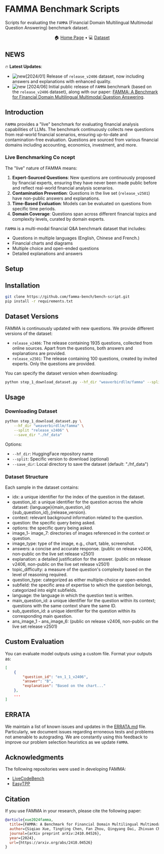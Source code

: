 # FAMMA Benchmark Scripts
Scripts for evaluating the `FAMMA` (Financial Domain Multilingual Multimodal Question Answering) benchmark dataset.

<div align="center">
🏠 <a href="https://huggingface.co/weaverbirdllm/famma">Home Page</a> • 💻 <a href="https://huggingface.co/datasets/weaverbirdllm/famma">Dataset</a>
</div>


## NEWS

🔥 **Latest Updates**:
- ![new](https://img.alicdn.com/imgextra/i4/O1CN01kUiDtl1HVxN6G56vN_!!6000000000764-2-tps-43-19.png)[2024/01] Release of `release_v2406` dataset, now including answers and explanations with enhanced quality.
- ![new](https://img.alicdn.com/imgextra/i4/O1CN01kUiDtl1HVxN6G56vN_!!6000000000764-2-tps-43-19.png) [2024/06] Initial public release of `FAMMA` benchmark (based on the `release_v2406` dataset), along with our paper: [FAMMA: A Benchmark for Financial Domain Multilingual Multimodal Question Answering](https://arxiv.org/abs/2410.04526).



## Introduction

`FAMMA` provides a "live" benchmark for evaluating financial analysis capabilities of LLMs. The benchmark continuously collects new questions from real-world financial scenarios, ensuring up-to-date and contamination-free evaluation. Questions are sourced from various financial domains including accounting, economics, investment, and more.

### Live Benchmarking Co ncept

The "live" nature of FAMMA means:
1. **Expert-Sourced Questions**: New questions are continuously proposed by financial experts, ensuring they have never been made public before and reflect real-world financial analysis scenarios.
2. **Contamination Prevention**: Questions in the live set (`release_v2501`) have non-public answers and explanations.
3. **Time-Based Evaluation**: Models can be evaluated on questions from specific time periods.
4. **Domain Coverage**: Questions span across different financial topics and complexity levels, curated by domain experts.

`FAMMA` is a multi-modal financial Q&A benchmark dataset that includes:
- Questions in multiple languages (English, Chinese and French.)
- Financial charts and diagrams
- Multiple choice and open-ended questions
- Detailed explanations and answers

## Setup

## Installation

```bash
git clone https://github.com/famma-bench/bench-script.git
pip install -r requirements.txt
```

## Dataset Versions

FAMMA is continuously updated with new questions. We provide different versions of the dataset:

* `release_v2406`: The release containing 1935 questions, collected from online sources. Apart from the questions, both answers and explanations are provided.
* `release_v2501`: The release containing 100 questions, created by invited experts. Only the questions are provided.

You can specify the dataset version when downloading:
```bash
python step_1_download_dataset.py --hf_dir "weaverbirdllm/famma" --split "release_v2406"
```

## Usage

### Downloading Dataset

```bash
python step_1_download_dataset.py \
    --hf_dir "weaverbirdllm/famma" \
    --split "release_v2406" \
    --save_dir "./hf_data"
```

Options:
- `--hf_dir`: HuggingFace repository name
- `--split`: Specific version to download (optional)
- `--save_dir`: Local directory to save the dataset (default: "./hf_data")

### Dataset Structure

Each sample in the dataset contains:
- idx: a unique identifier for the index of the question in the dataset.
- question_id: a unique identifier for the question across the whole dataset: {language}{main_question_id}{sub_question_id}_{release_version}.
- context: relevant background information related to the question.
- question: the specific query being asked.
- options: the specific query being asked.
- image_1- image_7: directories of images referenced in the context or question.
- image_type: type of the image, e.g., chart, table, screenshot.
- answers: a concise and accurate response. (public on release v2406, non-public on the live set release v2501)
- explanation: a detailed justification for the answer. (public on release v2406, non-public on the live set release v2501)
- topic_difficulty: a measure of the question's complexity based on the level of reasoning required.
- question_type: categorized as either multiple-choice or open-ended.
- subfield: the specific area of expertise to which the question belongs, categorized into eight subfields.
- language: the language in which the question text is written.
- main_question_id: a unique identifier for the question within its context; questions with the same context share the same ID.
- sub_question_id: a unique identifier for the question within its corresponding main question.
- ans_image_1 - ans_image_6: (public on release v2406, non-public on the live set release v2501)

## Custom Evaluation

You can evaluate model outputs using a custom file. Format your outputs as:
```json
[
    {
        "question_id": "en_1_1_v2406",
        "answer": "B",
        "explanation": "Based on the chart..."
    },
    ...
]
```

## ERRATA
We maintain a list of known issues and updates in the [ERRATA.md](./ERRATA.md) file. Particularly, we document issues regarding erroneous tests and problems not amenable to autograding. We are constantly using this feedback to improve our problem selection heuristics as we update `FAMMA`.


## Acknowledgments

The following repositories were used in developing FAMMA:

- [LiveCodeBench](https://github.com/LiveCodeBench/LiveCodeBench)
- [EasyTPP](https://github.com/ant-research/EasyTemporalPointProcess)

## Citation

If you use FAMMA in your research, please cite the following paper:

```bibtex
@article{xue2024famma,
  title={FAMMA: A Benchmark for Financial Domain Multilingual Multimodal Question Answering},
  author={Siqiao Xue, Tingting Chen, Fan Zhou, Qingyang Dai, Zhixuan Chu, and Hongyuan Mei},
  journal={arXiv preprint arXiv:2410.04526},
  year={2024},
  url={https://arxiv.org/abs/2410.04526}
}
```
